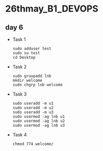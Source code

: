 # 26thmay_B1_DEVOPS

## day 6
- Task 1
  ```
  sudo adduser test
  sudo su test
  cd Desktop
  ```
- Task 2
  ```
  sudo groupadd lnb
  mkdir welcome
  sudo chgrp lnb welcome
  ```
- Task 3
  ```
  sudo useradd -m u1
  sudo useradd -m u2
  sudo useradd -m u3
  sudo usermod -ag lnb u1
  sudo usermod -ag lnb u2
  sudo usermod -ag lnb u3
  ```
- Task 4
  ```
  chmod 774 welcome/
  ```
